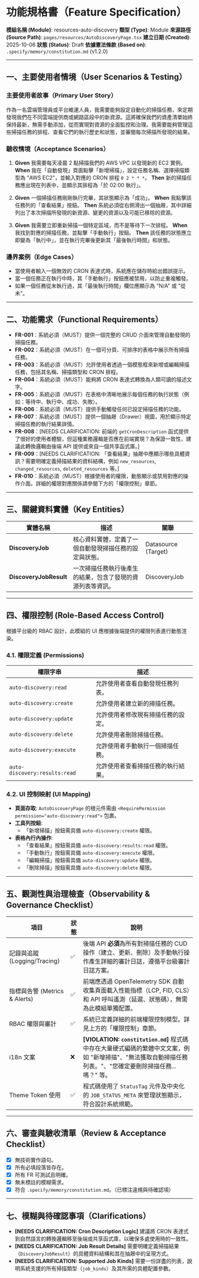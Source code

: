 # 功能規格書（Feature Specification）

**模組名稱 (Module)**: resources-auto-discovery
**類型 (Type)**: Module
**來源路徑 (Source Path)**: `pages/resources/AutoDiscoveryPage.tsx`
**建立日期 (Created)**: 2025-10-06
**狀態 (Status)**: Draft
**依據憲法條款 (Based on)**: `.specify/memory/constitution.md` (v1.2.0)

---

## 一、主要使用者情境（User Scenarios & Testing）

### 主要使用者故事（Primary User Story）
作為一名雲端管理員或平台維運人員，我需要能夠設定自動化的掃描任務，來定期發現我們在不同雲端提供商或網路區段中的新資源。這將確保我們的資產清單始終保持最新，無需手動添加，從而實現對資源的全面監控和治理。我需要能夠管理這些掃描任務的排程、查看它們的執行歷史和狀態，並審閱每次掃描所發現的結果。

### 驗收情境（Acceptance Scenarios）
1.  **Given** 我需要每天凌晨 2 點掃描我們的 AWS VPC 以發現新的 EC2 實例。
    **When** 我在「自動發現」頁面點擊「新增掃描」，設定任務名稱、選擇掃描類型為 "AWS EC2"，並輸入對應的 CRON 排程 `0 2 * * *`。
    **Then** 新的掃描任務應出現在列表中，並顯示其排程為「於 02:00 執行」。

2.  **Given** 一個掃描任務剛剛執行完畢，其狀態顯示為「成功」。
    **When** 我點擊該任務列的「查看結果」按鈕。
    **Then** 系統必須從右側滑出一個抽屜，其中詳細列出了本次掃描所發現的新資源、變更的資源以及可能已移除的資源。

3.  **Given** 我需要立即重新掃描一個特定區域，而不是等待下一次排程。
    **When** 我找到對應的掃描任務，並點擊「手動執行」按鈕。
    **Then** 該任務的狀態應立即變為「執行中」，並在執行完畢後更新其「最後執行時間」和狀態。

### 邊界案例（Edge Cases）
- 當使用者輸入一個無效的 CRON 表達式時，系統應在儲存時給出錯誤提示。
- 當一個任務正在執行中時，其「手動執行」按鈕應被禁用，以防止重複觸發。
- 如果一個任務從未執行過，其「最後執行時間」欄位應顯示為 "N/A" 或 "從未"。

---

## 二、功能需求（Functional Requirements）

- **FR-001**：系統必須（MUST）提供一個完整的 CRUD 介面來管理自動發現的掃描任務。
- **FR-002**：系統必須（MUST）在一個可分頁、可排序的表格中展示所有掃描任務。
- **FR-003**：系統必須（MUST）允許使用者透過一個模態框來新增或編輯掃描任務，包括其名稱、掃描類型和 CRON 排程。
- **FR-004**：系統必須（MUST）能夠將 CRON 表達式轉換為人類可讀的描述文字。
- **FR-005**：系統必須（MUST）在表格中清晰地展示每個任務的執行狀態（例如：等待中、執行中、成功、失敗）。
- **FR-006**：系統必須（MUST）提供手動觸發任何已設定掃描任務的功能。
- **FR-007**：系統必須（MUST）提供一個抽屜（Drawer）視圖，用於顯示特定掃描任務的執行結果詳情。
- **FR-008**：[NEEDS CLARIFICATION: 前端的 `getCronDescription` 函式提供了很好的使用者體驗，但這種業務邏輯是否應在前端實現？為保證一致性，建議此轉換邏輯由後端 API 提供或來自一個共享函式庫。]
- **FR-009**：[NEEDS CLARIFICATION: 「查看結果」抽屜中應顯示哪些具體資訊？需要明確定義掃描結果的資料結構，例如 `new_resources`, `changed_resources`, `deleted_resources` 等。]
- **FR-010**：系統必須（MUST）根據使用者的權限，動態顯示或禁用對應的操作介面。詳細的權限對應關係請參閱下方的「權限控制」章節。

---

## 三、關鍵資料實體（Key Entities）
| 實體名稱 | 描述 | 關聯 |
|-----------|------|------|
| **DiscoveryJob** | 核心資料實體，定義了一個自動發現掃描任務的設定與狀態。 | Datasource (Target) |
| **DiscoveryJobResult** | 一次掃描任務執行後產生的結果，包含了發現的資源列表等資訊。 | DiscoveryJob |

---

## 四、權限控制 (Role-Based Access Control)

根據平台級的 RBAC 設計，此模組的 UI 應根據後端提供的權限列表進行動態渲染。

### 4.1. 權限定義 (Permissions)
| 權限字串 | 描述 |
|---|---|
| `auto-discovery:read` | 允許使用者查看自動發現任務列表。 |
| `auto-discovery:create` | 允許使用者建立新的掃描任務。 |
| `auto-discovery:update` | 允許使用者修改現有掃描任務的設定。 |
| `auto-discovery:delete` | 允許使用者刪除掃描任務。 |
| `auto-discovery:execute` | 允許使用者手動執行一個掃描任務。 |
| `auto-discovery:results:read` | 允許使用者查看掃描任務的執行結果。 |

### 4.2. UI 控制映射 (UI Mapping)
- **頁面存取**: `AutoDiscoveryPage` 的根元件需由 `<RequirePermission permission="auto-discovery:read">` 包裹。
- **工具列按鈕**:
  - 「新增掃描」按鈕需具備 `auto-discovery:create` 權限。
- **表格內行內操作**:
  - 「查看結果」按鈕需具備 `auto-discovery:results:read` 權限。
  - 「手動執行」按鈕需具備 `auto-discovery:execute` 權限。
  - 「編輯掃描」按鈕需具備 `auto-discovery:update` 權限。
  - 「刪除掃描」按鈕需具備 `auto-discovery:delete` 權限。

---

## 五、觀測性與治理檢查（Observability & Governance Checklist）

| 項目 | 狀態 | 說明 |
|------|------|------|
| 記錄與追蹤 (Logging/Tracing) | ✅ | 後端 API **必須**為所有對掃描任務的 CUD 操作（建立、更新、刪除）及手動執行操作產生詳細的審計日誌，遵循平台級審計日誌方案。 |
| 指標與告警 (Metrics & Alerts) | ✅ | 前端應透過 OpenTelemetry SDK 自動收集頁面載入性能指標（LCP, FID, CLS）和 API 呼叫遙測（延遲、狀態碼），無需為此模組單獨配置。 |
| RBAC 權限與審計 | ✅ | 系統已定義詳細的前端權限控制模型。詳見上方的「權限控制」章節。 |
| i18n 文案 | ❌ | **[VIOLATION: `constitution.md`]** 程式碼中存在大量硬式編碼的繁體中文文案，例如 "新增掃描"、"無法獲取自動掃描任務列表。"、"您確定要刪除掃描任務...嗎？" 等。 |
| Theme Token 使用 | ✅ | 程式碼使用了 `StatusTag` 元件及中央化的 `JOB_STATUS_META` 來管理狀態顯示，符合設計系統規範。 |

---

## 六、審查與驗收清單（Review & Acceptance Checklist）

- [x] 無技術實作語句。
- [x] 所有必填段落皆存在。
- [x] 所有 FR 可測試且明確。
- [x] 無未標註的模糊需求。
- [x] 符合 `.specify/memory/constitution.md`。（已標注違規與待確認項）

---

## 七、模糊與待確認事項（Clarifications）

- **[NEEDS CLARIFICATION: Cron Description Logic]** 建議將 CRON 表達式到自然語言的轉換邏輯移至後端或共享函式庫，以確保多處使用時的一致性。
- **[NEEDS CLARIFICATION: Job Result Details]** 需要明確定義掃描結果（`DiscoveryJobResult`）的具體資料結構和其在抽屜中的呈現方式。
- **[NEEDS CLARIFICATION: Supported Job Kinds]** 需要一份詳盡的列表，說明系統支援的所有掃描類型（`job_kinds`）及其所需的具體配置參數。